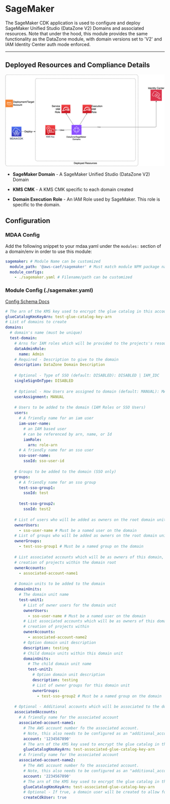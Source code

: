 # SageMaker

The SageMaker CDK application is used to configure and deploy SageMaker Unified Studio (DataZone V2) Domains and associated resources. Note that under the hood, this module provides the same functionality as the DataZone module, with domain versions set to 'V2' and IAM Identity Center auth mode enforced.

---

## Deployed Resources and Compliance Details

![datazone](../../../constructs/L3/governance/datazone-l3-construct/docs/DataZone.png)

- **SageMaker Domain** - A SageMaker Unified Studio (DataZone V2) Domain

- **KMS CMK** - A KMS CMK specific to each domain created

- **Domain Execution Role** - An IAM Role used by SageMaker. This role is specific to the domain.

## Configuration

### MDAA Config

Add the following snippet to your mdaa.yaml under the `modules:` section of a domain/env in order to use this module:

```yaml
sagemaker: # Module Name can be customized
  module_path: '@aws-caef/sagemaker' # Must match module NPM package name
  module_configs:
    - ./sagemaker.yaml # Filename/path can be customized
```

### Module Config (./sagemaker.yaml)

[Config Schema Docs](SCHEMA.md)

```yaml
# The arn of the KMS key used to encrypt the glue catalog in this account
glueCatalogKmsKeyArn: test-glue-catalog-key-arn
# List of domains to create
domains:
  # domain's name (must be unique)
  test-domain:
    # Arns for IAM roles which will be provided to the projects's resources (IE bucket)
    dataAdminRole:
      name: Admin
    # Required - Description to give to the domain
    description: DataZone Domain Description

    # Optional - Type of SSO (default: DISABLED): DISABLED | IAM_IDC
    singleSignOnType: DISABLED

    # Optional - How Users are assigned to domain (default: MANUAL): MANUAL | AUTOMATIC
    userAssignment: MANUAL

    # Users to be added to the domain (IAM Roles or SSO Users)
    users:
      # A friendly name for an iam user
      iam-user-name:
        # an IAM based user
        # can be referenced by arn, name, or Id
        iamRole:
          arn: role-arn
      # A friendly name for an sso user
      sso-user-name:
        ssoId: sso-user-id

    # Groups to be added to the domain (SSO only)
    groups:
      # A friendly name for an sso group
      test-sso-group1:
        ssoId: test

      test-sso-group2:
        ssoId: test2

    # List of users who will be added as owners on the root domain unit
    ownerUsers:
      - sso-user-name # Must be a named user on the domain
    # List of groups who will be added as owners on the root domain unit
    ownerGroups:
      - test-sso-group1 # Must be a named group on the domain

    # List associated accounts which will be as owners of this domain, allowing
    # creation of projects within the domain root
    ownerAccounts:
      - associated-account-name1

    # Domain units to be added to the domain
    domainUnits:
      # The domain unit name
      test-unit1:
        # List of owner users for the domain unit
        ownerUsers:
          - sso-user-name # Must be a named user on the domain
        # List associated accounts which will be as owners of this domain unit, allowing
        # creation of projects within
        ownerAccounts:
          - associated-account-name2
        # Option domain unit description
        description: testing
        # Child domain units within this domain unit
        domainUnits:
          # The child domain unit name
          test-unit2:
            # Option domain unit description
            description: testing
            # List of owner groups for this domain unit
            ownerGroups:
              - test-sso-group2 # Must be a named group on the domain

    # Optional - Additional accounts which will be associated to the domain
    associatedAccounts:
      # A friendly name for the associated account
      associated-account-name1:
        # The AWS account number fo the associated account.
        # Note, this also needs to be configured as an "additional_account" on the MDAA module within mdaa.yaml
        account: '1234567890'
        # The arn of the KMS key used to encrypt the glue catalog in this associated account
        glueCatalogKmsKeyArn: test-associated-glue-catalog-key-arn
      # A friendly name for the associated account
      associated-account-name2:
        # The AWS account number fo the associated account.
        # Note, this also needs to be configured as an "additional_account" on the MDAA module within mdaa.yaml
        account: '2234567890'
        # The arn of the KMS key used to encrypt the glue catalog in this associated account
        glueCatalogKmsKeyArn: test-associated-glue-catalog-key-arn
        # Optional - If true, a domain user will be created to allow for CDK-based deployments within the associated account
        createCdkUser: true
```
